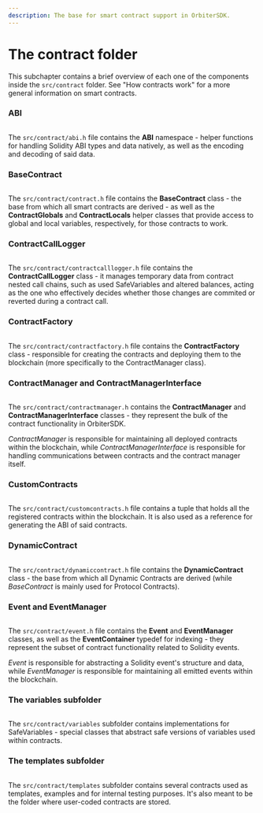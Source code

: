 ```yaml
---
description: The base for smart contract support in OrbiterSDK.
---
```


# The contract folder

This subchapter contains a brief overview of each one of the components inside the `src/contract` folder. See "How contracts work" for a more general information on smart contracts.

### ABI

<figure><img src="../.gitbook/assets/ABI.png" alt=""><figcaption></figcaption></figure>

The `src/contract/abi.h` file contains the **ABI** namespace - helper functions for handling Solidity ABI types and data natively, as well as the encoding and decoding of said data.

### BaseContract

<figure><img src="../.gitbook/assets/Contract.png" alt=""><figcaption></figcaption></figure>

The `src/contract/contract.h` file contains the **BaseContract** class - the base from which all smart contracts are derived - as well as the **ContractGlobals** and **ContractLocals** helper classes that provide access to global and local variables, respectively, for those contracts to work.

### ContractCallLogger

<figure><img src="../.gitbook/assets/ContractCallLogger.png" alt=""><figcaption></figcaption></figure>

The `src/contract/contractcalllogger.h` file contains the **ContractCallLogger** class - it manages temporary data from contract nested call chains, such as used SafeVariables and altered balances, acting as the one who effectively decides whether those changes are commited or reverted during a contract call.

### ContractFactory

<figure><img src="../.gitbook/assets/ContractFactory.png" alt=""><figcaption></figcaption></figure>

The `src/contract/contractfactory.h` file contains the **ContractFactory** class - responsible for creating the contracts and deploying them to the blockchain (more specifically to the ContractManager class).

### ContractManager and ContractManagerInterface

<figure><img src="../.gitbook/assets/ContractManager.png" alt=""><figcaption></figcaption></figure>

The `src/contract/contractmanager.h` contains the **ContractManager** and **ContractManagerInterface** classes - they represent the bulk of the contract functionality in OrbiterSDK.

_ContractManager_ is responsible for maintaining all deployed contracts within the blockchain, while _ContractManagerInterface_ is responsible for handling communications between contracts and the contract manager itself.

### CustomContracts

<figure><img src="../.gitbook/assets/CustomContracts.png" alt=""><figcaption></figcaption></figure>

The `src/contract/customcontracts.h` file contains a tuple that holds all the registered contracts within the blockchain. It is also used as a reference for generating the ABI of said contracts.

### DynamicContract

<figure><img src="../.gitbook/assets/DynamicContract.png" alt=""><figcaption></figcaption></figure>

The `src/contract/dynamiccontract.h` file contains the **DynamicContract** class - the base from which all Dynamic Contracts are derived (while _BaseContract_ is mainly used for Protocol Contracts).

### Event and EventManager

<figure><img src="../.gitbook/assets/Event.png" alt=""><figcaption></figcaption></figure>

The `src/contract/event.h` file contains the **Event** and **EventManager** classes, as well as the **EventContainer** typedef for indexing - they represent the subset of contract functionality related to Solidity events.

_Event_ is responsible for abstracting a Solidity event's structure and data, while _EventManager_ is responsible for maintaining all emitted events within the blockchain.

### The variables subfolder

<figure><img src="../.gitbook/assets/Variables.png" alt=""><figcaption></figcaption></figure>

The `src/contract/variables` subfolder contains implementations for SafeVariables - special classes that abstract safe versions of variables used within contracts.

### The templates subfolder

<figure><img src="../.gitbook/assets/Templates.png" alt=""><figcaption></figcaption></figure>

The `src/contract/templates` subfolder contains several contracts used as templates, examples and for internal testing purposes. It's also meant to be the folder where user-coded contracts are stored.
